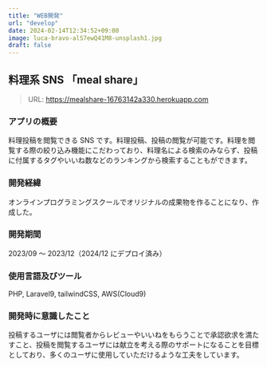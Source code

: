 ```yaml
---
title: "WEB開発"
url: "develop"
date: 2024-02-14T12:34:52+09:00
image: luca-bravo-alS7ewQ41M8-unsplash1.jpg
draft: false
---
```


## 料理系 SNS 「meal share」

> URL: https://mealshare-16763142a330.herokuapp.com

### アプリの概要

料理投稿を閲覧できる SNS です。料理投稿、投稿の閲覧が可能です。料理を閲覧する際の絞り込み機能にこだわっており、料理名による検索のみならず、投稿に付属するタグやいいね数などのランキングから検索することもができます。

### 開発経緯

オンラインプログラミングスクールでオリジナルの成果物を作ることになり、作成した。

### 開発期間

2023/09 ～ 2023/12（2024/12 にデプロイ済み）

### 使用言語及びツール

PHP, Laravel9, tailwindCSS, AWS(Cloud9)

### 開発時に意識したこと

投稿するユーザには閲覧者からレビューやいいねをもらうことで承認欲求を満たすこと、投稿を閲覧するユーザには献立を考える際のサポートになることを目標としており、多くのユーザに使用していただけるような工夫をしています。
